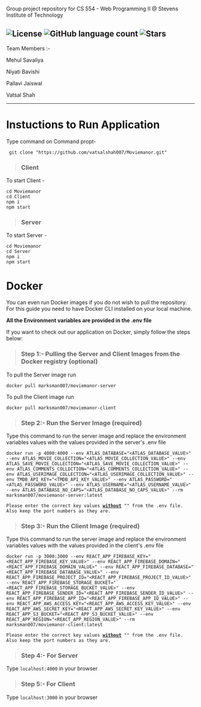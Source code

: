 Group project repository for CS 554 - Web Programming II @ Stevens Institute of Technology

![License](https://img.shields.io/github/license/vatsalshah007/Moviemanor)
![GitHub language count](https://img.shields.io/github/languages/count/vatsalshah007/Moviemanor)
![Stars](https://img.shields.io/github/stars/vatsalshah007/Moviemanor)
---
Team Members :-

  Mehul Savaliya
  
  Niyati Bavishi
  
  Pallavi Jaiswal
  
  Vatsal Shah

---
# Instuctions to Run Application

Type command on Command propt-
```
 git clone "https://github.com/vatsalshah007/Moviemanor.git"
```
> ### Client
  To start Client -
 ```
 cd Moviemanor
 cd Client
 npm i
 npm start
```  
>  ### Server
  To start Server -
 ```
 cd Moviemanor
 cd Server
 npm i
 npm start
```





# Docker

You can even run Docker images if you do not wish to pull the repository. For this guide you need to have Docker CLI installed on your local machine. 

**All the Environment variables are provided in the .env file**

If you want to check out our application on Docker, simply follow the steps below:

> ### Step 1:- Pulling the Server and Client Images from the Docker registry (optional)
To pull the Server image run
```
docker pull marksman007/moviemanor-server
```

To pull the Client image run 
```
docker pull marksman007/moviemanor-client
```

> ### Step 2:- Run the Server Image (required)
Type this command to run the server image and replace the environment variables values with the values provided in the server's .env file

```
docker run -p 4000:4000 --env ATLAS_DATABASE="<ATLAS_DATABASE_VALUE>" --env ATLAS_MOVIE_COLLECTION="<ATLAS_MOVIE_COLLECTION_VALUE>" --env ATLAS_SAVE_MOVIE_COLLECTION="<ATLAS_SAVE_MOVIE_COLLECTION_VALUE>" --env ATLAS_COMMENTS_COLLECTION="<ATLAS_COMMENTS_COLLECTION_VALUE>" --env ATLAS_USERIMAGE_COLLECTION="<ATLAS_USERIMAGE_COLLECTION_VALUE>" --env TMDB_API_KEY="<TMDB_API_KEY_VALUE>" --env ATLAS_PASSWORD="<ATLAS_PASSWORD_VALUE>" --env ATLAS_USERNAME="<ATLAS_USERNAME_VALUE>" --env ATLAS_DATABASE_NO_CAPS="<ATLAS_DATABASE_NO_CAPS_VALUE>" --rm marksman007/moviemanor-server:latest
```
`Please enter the correct key values `<ins>**`without`**</ins>` "" from the .env file. Also keep the port numbers as they are.`

> ### Step 3:- Run the Client Image (required)
Type this command to run the server image and replace the environment variables values with the values provided in the client's .env file

```
docker run -p 3000:3000 --env REACT_APP_FIREBASE_KEY="<REACT_APP_FIREBASE_KEY_VALUE>" --env REACT_APP_FIREBASE_DOMAIN="<REACT_APP_FIREBASE_DOMAIN_VALUE>" --env REACT_APP_FIREBASE_DATABASE="<REACT_APP_FIREBASE_DATABASE_VALUE>" --env REACT_APP_FIREBASE_PROJECT_ID="<REACT_APP_FIREBASE_PROJECT_ID_VALUE>" --env REACT_APP_FIREBASE_STORAGE_BUCKET="<REACT_APP_FIREBASE_STORAGE_BUCKET_VALUE>" --env REACT_APP_FIREBASE_SENDER_ID="<REACT_APP_FIREBASE_SENDER_ID_VALUE>" --env REACT_APP_FIREBASE_APP_ID="<REACT_APP_FIREBASE_APP_ID_VALUE>" --env REACT_APP_AWS_ACCESS_KEY="<REACT_APP_AWS_ACCESS_KEY_VALUE>" --env REACT_APP_AWS_SECRET_KEY="<REACT_APP_AWS_SECRET_KEY_VALUE>" --env REACT_APP_S3_BUCKET="<REACT_APP_S3_BUCKET_VALUE>" --env REACT_APP_REGION="<REACT_APP_REGION_VALUE>" --rm marksman007/moviemanor-client:latest
```
`Please enter the correct key values `<ins>**`without`**</ins>` "" from the .env file. Also keep the port numbers as they are.`

> ### Step 4:- For Server
Type `localhost:4000` in your browser

> ### Step 5:- For Client
Type `localhost:3000` in your browser 
